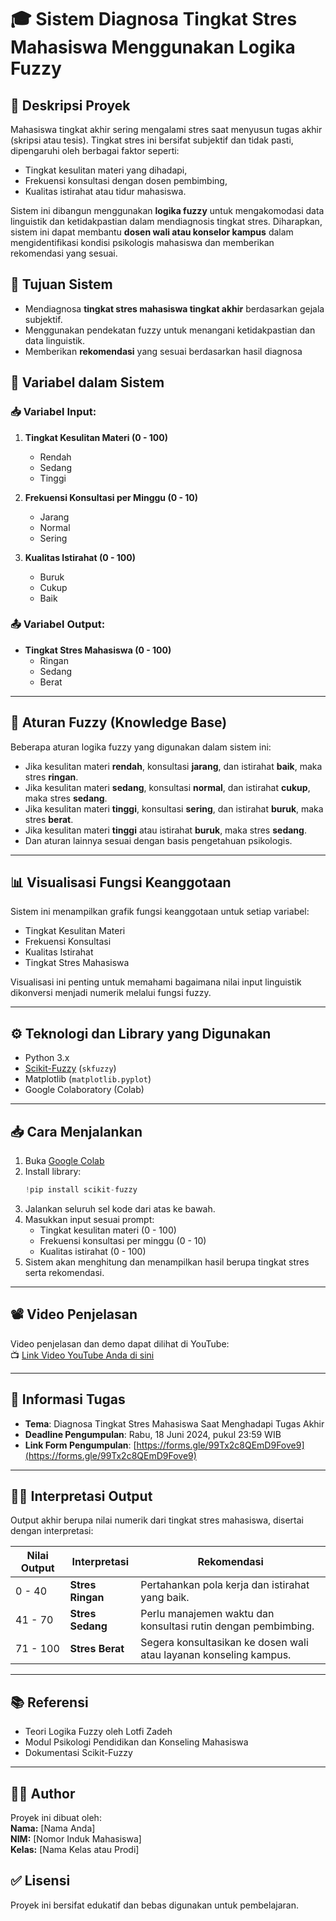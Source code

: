 # 🎓 Sistem Diagnosa Tingkat Stres Mahasiswa Menggunakan Logika Fuzzy

## 📌 Deskripsi Proyek

Mahasiswa tingkat akhir sering mengalami stres saat menyusun tugas akhir (skripsi atau tesis). Tingkat stres ini bersifat subjektif dan tidak pasti, dipengaruhi oleh berbagai faktor seperti:


- Tingkat kesulitan materi yang dihadapi,
- Frekuensi konsultasi dengan dosen pembimbing,
- Kualitas istirahat atau tidur mahasiswa.

Sistem ini dibangun menggunakan **logika  fuzzy** untuk mengakomodasi data linguistik dan ketidakpastian dalam mendiagnosis tingkat stres. Diharapkan, sistem ini dapat membantu **dosen wali atau konselor kampus** dalam mengidentifikasi kondisi psikologis mahasiswa dan memberikan rekomendasi yang sesuai.

## 🧠 Tujuan Sistem
- Mendiagnosa **tingkat stres mahasiswa tingkat akhir** berdasarkan gejala subjektif.
- Menggunakan pendekatan fuzzy untuk menangani ketidakpastian dan data linguistik.
- Memberikan **rekomendasi** yang sesuai berdasarkan hasil diagnosa

## 🧩 Variabel dalam Sistem

### 📥 Variabel Input:

1. **Tingkat Kesulitan Materi (0 - 100)**
   - Rendah
   - Sedang
   - Tinggi

2. **Frekuensi Konsultasi per Minggu (0 - 10)**
   - Jarang
   - Normal
   - Sering

3. **Kualitas Istirahat (0 - 100)**
   - Buruk
   - Cukup
   - Baik
### 📤 Variabel Output:

- **Tingkat Stres Mahasiswa (0 - 100)**
  - Ringan
  - Sedang
  - Berat

---

## 🧾 Aturan Fuzzy (Knowledge Base)

Beberapa aturan logika fuzzy yang digunakan dalam sistem ini:

- Jika kesulitan materi **rendah**, konsultasi **jarang**, dan istirahat **baik**, maka stres **ringan**.
- Jika kesulitan materi **sedang**, konsultasi **normal**, dan istirahat **cukup**, maka stres **sedang**.
- Jika kesulitan materi **tinggi**, konsultasi **sering**, dan istirahat **buruk**, maka stres **berat**.
- Jika kesulitan materi **tinggi** atau istirahat **buruk**, maka stres **sedang**.
- Dan aturan lainnya sesuai dengan basis pengetahuan psikologis.

---

## 📊 Visualisasi Fungsi Keanggotaan

Sistem ini menampilkan grafik fungsi keanggotaan untuk setiap variabel:

- Tingkat Kesulitan Materi
- Frekuensi Konsultasi
- Kualitas Istirahat
- Tingkat Stres Mahasiswa

Visualisasi ini penting untuk memahami bagaimana nilai input linguistik dikonversi menjadi numerik melalui fungsi fuzzy.

---

## ⚙️ Teknologi dan Library yang Digunakan

- Python 3.x
- [Scikit-Fuzzy](https://github.com/scikit-fuzzy/scikit-fuzzy) (`skfuzzy`)
- Matplotlib (`matplotlib.pyplot`)
- Google Colaboratory (Colab)

---

## 📥 Cara Menjalankan

1. Buka [Google Colab](https://colab.research.google.com)
2. Install library:
   ```python
   !pip install scikit-fuzzy
   ```
3. Jalankan seluruh sel kode dari atas ke bawah.
4. Masukkan input sesuai prompt:
   - Tingkat kesulitan materi (0 - 100)
   - Frekuensi konsultasi per minggu (0 - 10)
   - Kualitas istirahat (0 - 100)
5. Sistem akan menghitung dan menampilkan hasil berupa tingkat stres serta rekomendasi.

---

## 📽️ Video Penjelasan

Video penjelasan dan demo dapat dilihat di YouTube:  
📺 [Link Video YouTube Anda di sini](https://youtube.com)

---

## 📅 Informasi Tugas

- **Tema**: Diagnosa Tingkat Stres Mahasiswa Saat Menghadapi Tugas Akhir
- **Deadline Pengumpulan**: Rabu, 18 Juni 2024, pukul 23:59 WIB
- **Link Form Pengumpulan**: [https://forms.gle/99Tx2c8QEmD9Fove9](https://forms.gle/99Tx2c8QEmD9Fove9)

---

## 🙋‍♂️ Interpretasi Output

Output akhir berupa nilai numerik dari tingkat stres mahasiswa, disertai dengan interpretasi:

| Nilai Output | Interpretasi       | Rekomendasi                                                         |
|--------------|--------------------|----------------------------------------------------------------------|
| 0 - 40       | **Stres Ringan**   | Pertahankan pola kerja dan istirahat yang baik.                     |
| 41 - 70      | **Stres Sedang**   | Perlu manajemen waktu dan konsultasi rutin dengan pembimbing.      |
| 71 - 100     | **Stres Berat**    | Segera konsultasikan ke dosen wali atau layanan konseling kampus.  |

---

## 📚 Referensi

- Teori Logika Fuzzy oleh Lotfi Zadeh
- Modul Psikologi Pendidikan dan Konseling Mahasiswa
- Dokumentasi Scikit-Fuzzy

---

## 👨‍💻 Author

Proyek ini dibuat oleh:  
**Nama:** [Nama Anda]  
**NIM:** [Nomor Induk Mahasiswa]  
**Kelas:** [Nama Kelas atau Prodi]



## ✅ Lisensi

Proyek ini bersifat edukatif dan bebas digunakan untuk pembelajaran.
